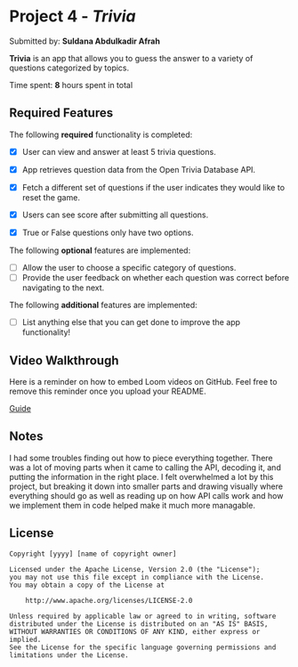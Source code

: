 # Project 4 - *Trivia*

Submitted by: **Suldana Abdulkadir Afrah**

**Trivia** is an app that allows you to guess the answer to a variety of questions categorized by topics.

Time spent: **8** hours spent in total

## Required Features

The following **required** functionality is completed:

- [X] User can view and answer at least 5 trivia questions.
- [X] App retrieves question data from the Open Trivia Database API.
- [X] Fetch a different set of questions if the user indicates they would like to reset the game.
- [X] Users can see score after submitting all questions.
- [X] True or False questions only have two options.


The following **optional** features are implemented:

  
- [ ] Allow the user to choose a specific category of questions.
- [ ] Provide the user feedback on whether each question was correct before navigating to the next.

The following **additional** features are implemented:

- [ ] List anything else that you can get done to improve the app functionality!

## Video Walkthrough

Here is a reminder on how to embed Loom videos on GitHub. Feel free to remove this reminder once you upload your README. 

[Guide](https://drive.google.com/file/d/1fU15KZa09rz9ANu0WJ41ptEtKwifD-1t/view?usp=sharing)

## Notes

I had some troubles finding out how to piece everything together. There was a lot of moving parts when it came to calling the API, decoding it, and putting the information in the right place. I felt overwhelmed a lot by this project, but breaking it down into smaller parts and drawing visually where everything should go as well as reading up on how API calls work and how we implement them in code helped make it much more managable.

## License

    Copyright [yyyy] [name of copyright owner]

    Licensed under the Apache License, Version 2.0 (the "License");
    you may not use this file except in compliance with the License.
    You may obtain a copy of the License at

        http://www.apache.org/licenses/LICENSE-2.0

    Unless required by applicable law or agreed to in writing, software
    distributed under the License is distributed on an "AS IS" BASIS,
    WITHOUT WARRANTIES OR CONDITIONS OF ANY KIND, either express or implied.
    See the License for the specific language governing permissions and
    limitations under the License.
